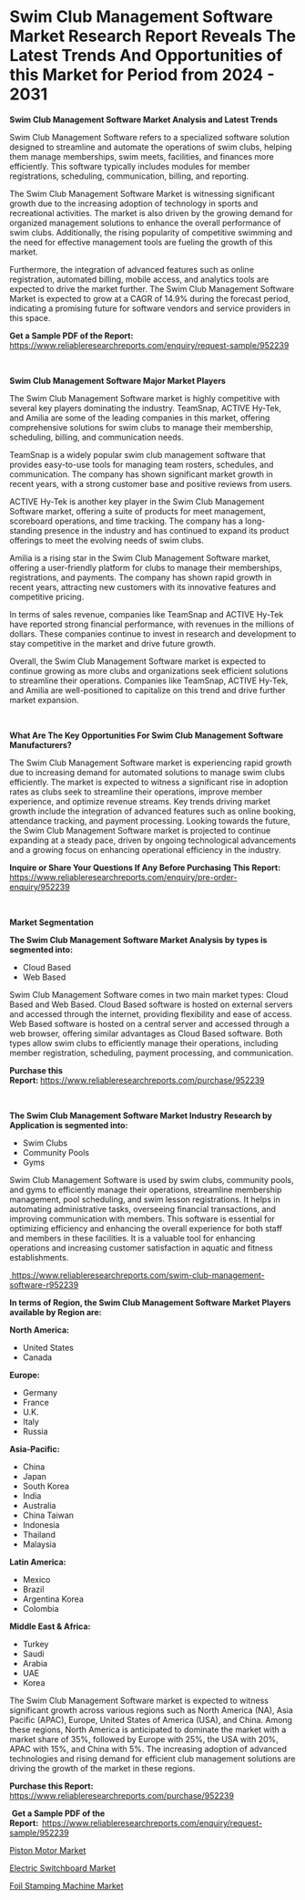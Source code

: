 <p><h1>Swim Club Management Software Market Research Report Reveals The Latest Trends And Opportunities of this Market for Period from 2024 - 2031</h1></p><p><strong>Swim Club Management Software Market Analysis and Latest Trends</strong></p>
<p><p>Swim Club Management Software refers to a specialized software solution designed to streamline and automate the operations of swim clubs, helping them manage memberships, swim meets, facilities, and finances more efficiently. This software typically includes modules for member registrations, scheduling, communication, billing, and reporting.</p><p>The Swim Club Management Software Market is witnessing significant growth due to the increasing adoption of technology in sports and recreational activities. The market is also driven by the growing demand for organized management solutions to enhance the overall performance of swim clubs. Additionally, the rising popularity of competitive swimming and the need for effective management tools are fueling the growth of this market.</p><p>Furthermore, the integration of advanced features such as online registration, automated billing, mobile access, and analytics tools are expected to drive the market further. The Swim Club Management Software Market is expected to grow at a CAGR of 14.9% during the forecast period, indicating a promising future for software vendors and service providers in this space.</p></p>
<p><strong>Get a Sample PDF of the Report:&nbsp;</strong> <a href="https://www.reliableresearchreports.com/enquiry/request-sample/952239">https://www.reliableresearchreports.com/enquiry/request-sample/952239</a></p>
<p>&nbsp;</p>
<p><strong>Swim Club Management Software Major Market Players</strong></p>
<p><p>The Swim Club Management Software market is highly competitive with several key players dominating the industry. TeamSnap, ACTIVE Hy-Tek, and Amilia are some of the leading companies in this market, offering comprehensive solutions for swim clubs to manage their membership, scheduling, billing, and communication needs.</p><p>TeamSnap is a widely popular swim club management software that provides easy-to-use tools for managing team rosters, schedules, and communication. The company has shown significant market growth in recent years, with a strong customer base and positive reviews from users.</p><p>ACTIVE Hy-Tek is another key player in the Swim Club Management Software market, offering a suite of products for meet management, scoreboard operations, and time tracking. The company has a long-standing presence in the industry and has continued to expand its product offerings to meet the evolving needs of swim clubs.</p><p>Amilia is a rising star in the Swim Club Management Software market, offering a user-friendly platform for clubs to manage their memberships, registrations, and payments. The company has shown rapid growth in recent years, attracting new customers with its innovative features and competitive pricing.</p><p>In terms of sales revenue, companies like TeamSnap and ACTIVE Hy-Tek have reported strong financial performance, with revenues in the millions of dollars. These companies continue to invest in research and development to stay competitive in the market and drive future growth.</p><p>Overall, the Swim Club Management Software market is expected to continue growing as more clubs and organizations seek efficient solutions to streamline their operations. Companies like TeamSnap, ACTIVE Hy-Tek, and Amilia are well-positioned to capitalize on this trend and drive further market expansion.</p></p>
<p>&nbsp;</p>
<p><strong>What Are The Key Opportunities For Swim Club Management Software Manufacturers?</strong></p>
<p><p>The Swim Club Management Software market is experiencing rapid growth due to increasing demand for automated solutions to manage swim clubs efficiently. The market is expected to witness a significant rise in adoption rates as clubs seek to streamline their operations, improve member experience, and optimize revenue streams. Key trends driving market growth include the integration of advanced features such as online booking, attendance tracking, and payment processing. Looking towards the future, the Swim Club Management Software market is projected to continue expanding at a steady pace, driven by ongoing technological advancements and a growing focus on enhancing operational efficiency in the industry.</p></p>
<p><strong>Inquire or Share Your Questions If Any Before Purchasing This Report:</strong> <a href="https://www.reliableresearchreports.com/enquiry/pre-order-enquiry/952239">https://www.reliableresearchreports.com/enquiry/pre-order-enquiry/952239</a></p>
<p>&nbsp;</p>
<p><strong>Market Segmentation</strong></p>
<p><strong>The Swim Club Management Software Market Analysis by types is segmented into:</strong></p>
<p><ul><li>Cloud Based</li><li>Web Based</li></ul></p>
<p><p>Swim Club Management Software comes in two main market types: Cloud Based and Web Based. Cloud Based software is hosted on external servers and accessed through the internet, providing flexibility and ease of access. Web Based software is hosted on a central server and accessed through a web browser, offering similar advantages as Cloud Based software. Both types allow swim clubs to efficiently manage their operations, including member registration, scheduling, payment processing, and communication.</p></p>
<p><strong>Purchase this Report:&nbsp;</strong><a href="https://www.reliableresearchreports.com/purchase/952239">https://www.reliableresearchreports.com/purchase/952239</a></p>
<p>&nbsp;</p>
<p><strong>The Swim Club Management Software Market Industry Research by Application is segmented into:</strong></p>
<p><ul><li>Swim Clubs</li><li>Community Pools</li><li>Gyms</li></ul></p>
<p><p>Swim Club Management Software is used by swim clubs, community pools, and gyms to efficiently manage their operations, streamline membership management, pool scheduling, and swim lesson registrations. It helps in automating administrative tasks, overseeing financial transactions, and improving communication with members. This software is essential for optimizing efficiency and enhancing the overall experience for both staff and members in these facilities. It is a valuable tool for enhancing operations and increasing customer satisfaction in aquatic and fitness establishments.</p></p>
<p><a href="https://www.reliableresearchreports.com/swim-club-management-software-r952239">&nbsp;https://www.reliableresearchreports.com/swim-club-management-software-r952239</a></p>
<p><strong>In terms of Region, the Swim Club Management Software Market Players available by Region are:</strong></p>
<p>
    <p> <strong> North America: </strong>
        <ul>
            <li>United States</li>
            <li>Canada</li>
        </ul>
        </p> 
    <p> <strong> Europe: </strong>
        <ul>
            <li>Germany</li>
            <li>France</li>
            <li>U.K.</li>
            <li>Italy</li>
            <li>Russia</li>
        </ul>
        </p> 
    <p> <strong> Asia-Pacific: </strong>
        <ul>
            <li>China</li>
            <li>Japan</li>
            <li>South Korea</li>
            <li>India</li>
            <li>Australia</li>
            <li>China Taiwan</li>
            <li>Indonesia</li>
            <li>Thailand</li>
            <li>Malaysia</li>
        </ul>
        </p> 
    <p> <strong> Latin America: </strong>
        <ul>
            <li>Mexico</li>
            <li>Brazil</li>
            <li>Argentina Korea</li>
            <li>Colombia</li>
        </ul>
        </p> 
    <p> <strong> Middle East & Africa: </strong>
        <ul>
            <li>Turkey</li>
            <li>Saudi</li>
            <li>Arabia</li>
            <li>UAE</li>
            <li>Korea</li>
        </ul>
    </p>
    </p>
<p><p>The Swim Club Management Software market is expected to witness significant growth across various regions such as North America (NA), Asia Pacific (APAC), Europe, United States of America (USA), and China. Among these regions, North America is anticipated to dominate the market with a market share of 35%, followed by Europe with 25%, the USA with 20%, APAC with 15%, and China with 5%. The increasing adoption of advanced technologies and rising demand for efficient club management solutions are driving the growth of the market in these regions.</p></p>
<p><strong>Purchase this Report: </strong><a href="https://www.reliableresearchreports.com/purchase/952239">https://www.reliableresearchreports.com/purchase/952239</a></p>
<p>&nbsp;<strong>Get a Sample PDF of the Report:&nbsp;&nbsp;</strong><a href="https://www.reliableresearchreports.com/enquiry/request-sample/952239">https://www.reliableresearchreports.com/enquiry/request-sample/952239</a></p>
<p><strong></strong></p>
<p><p><a href="https://www.linkedin.com/pulse/piston-motor-market-share-evolution-growth-trends-2024--ksmmf?trackingId=a7l25KRaVQ84fY1dCaolcw%3D%3D">Piston Motor Market</a></p><p><a href="https://www.linkedin.com/pulse/electric-switchboard-market-size-reveals-best-marketing-mwadf?trackingId=h%2FYsEag0%2FsrpG0M0ZJJpqA%3D%3D">Electric Switchboard Market</a></p><p><a href="https://www.linkedin.com/pulse/analyzing-foil-stamping-machine-market-global-industry-perspective-ud4jf?trackingId=CGJaq%2BbRBdB4qxzE414Bew%3D%3D">Foil Stamping Machine Market</a></p></p>